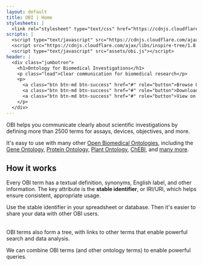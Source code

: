 ```yaml
---
layout: default
title: OBI | Home
stylesheets: |
  <link rel="stylesheet" type="text/css" href="https://cdnjs.cloudflare.com/ajax/libs/inspire-tree/1.8.0/inspire-tree.css"></script>
scripts: |
  <script type="text/javascript" src="https://cdnjs.cloudflare.com/ajax/libs/bootstrap-3-typeahead/4.0.1/bootstrap3-typeahead.min.js"></script>
  <script src="https://cdnjs.cloudflare.com/ajax/libs/inspire-tree/1.8.0/inspire-tree.min.js"></script>
  <script type="text/javascript" src="assets/obi.js"></script>
header: |
  <div class="jumbotron">
    <h1>Ontology for Biomedical Investigations</h1>
    <p class="lead">Clear communication for biomedical research</p>
    <p>
      <a class="btn btn-md btn-success" href="#" role="button">Browse OBI</a>
      <a class="btn btn-md btn-success" href="#" role="button">Download OBI</a>
      <a class="btn btn-md btn-success" href="#" role="button">View on Github</a>
    </p>
  </div>
---
```


OBI helps you communicate clearly about scientific investigations by defining more than 2500 terms for assays, devices, objectives, and more.

It's easy to use with many other
[Open Biomedical Ontologies](http://obofoundry.org),
including the
[Gene Ontology](),
[Protein Ontology](),
[Plant Ontology](),
[ChEBI](),
and [many more](http://obofoundry.org).

## How it works

Every OBI term has a textual definition, synonyms, English label, and other information. The key attribute is the **stable identifier**, or IRI/URI, which helps ensure consistent, appropriate usage.

<div id="term-search"></div>
<div id="term-view"></div>

Use the stable identifier in your spreadsheet or database. Then it's easier to share your data with other OBI users.

<table id="static-table"></table>

OBI terms also form a tree, with links to other terms that enable powerful search and data analysis.

<div id="term-tree"></div>

We can combine OBI terms (and other ontology terms) to enable powerful queries.

<div id="small-tree"></div>
